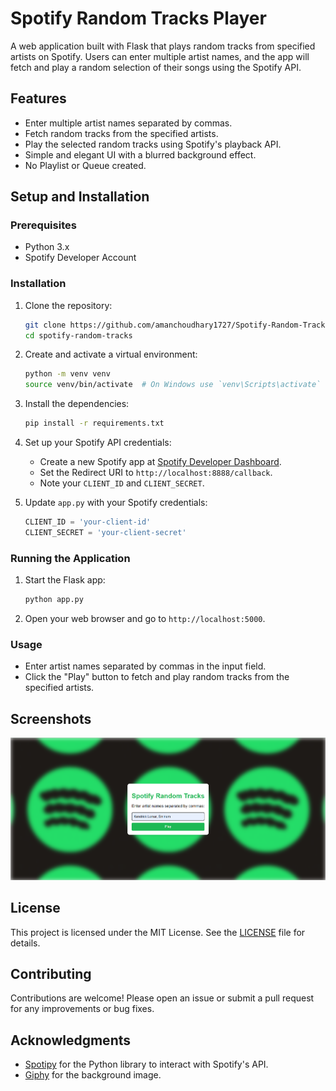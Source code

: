 # Spotify Random Tracks Player

A web application built with Flask that plays random tracks from specified artists on Spotify. Users can enter multiple artist names, and the app will fetch and play a random selection of their songs using the Spotify API.

## Features

- Enter multiple artist names separated by commas.
- Fetch random tracks from the specified artists.
- Play the selected random tracks using Spotify's playback API.
- Simple and elegant UI with a blurred background effect.
- No Playlist or Queue created.

## Setup and Installation

### Prerequisites

- Python 3.x
- Spotify Developer Account

### Installation

1. Clone the repository:
    ```sh
    git clone https://github.com/amanchoudhary1727/Spotify-Random-Tracks-Player.git
    cd spotify-random-tracks
    ```

2. Create and activate a virtual environment:
    ```sh
    python -m venv venv
    source venv/bin/activate  # On Windows use `venv\Scripts\activate`
    ```

3. Install the dependencies:
    ```sh
    pip install -r requirements.txt
    ```

4. Set up your Spotify API credentials:
    - Create a new Spotify app at [Spotify Developer Dashboard](https://developer.spotify.com/dashboard/applications).
    - Set the Redirect URI to `http://localhost:8888/callback`.
    - Note your `CLIENT_ID` and `CLIENT_SECRET`.

5. Update `app.py` with your Spotify credentials:
    ```python
    CLIENT_ID = 'your-client-id'
    CLIENT_SECRET = 'your-client-secret'
    ```

### Running the Application

1. Start the Flask app:
    ```sh
    python app.py
    ```

2. Open your web browser and go to `http://localhost:5000`.

### Usage

- Enter artist names separated by commas in the input field.
- Click the "Play" button to fetch and play random tracks from the specified artists.

## Screenshots

![Home Page](screenshot.png)  <!-- Add a screenshot of your app here -->

## License

This project is licensed under the MIT License. See the [LICENSE](LICENSE) file for details.

## Contributing

Contributions are welcome! Please open an issue or submit a pull request for any improvements or bug fixes.

## Acknowledgments

- [Spotipy](https://spotipy.readthedocs.io/en/2.19.0/#) for the Python library to interact with Spotify's API.
- [Giphy](https://giphy.com/) for the background image.
